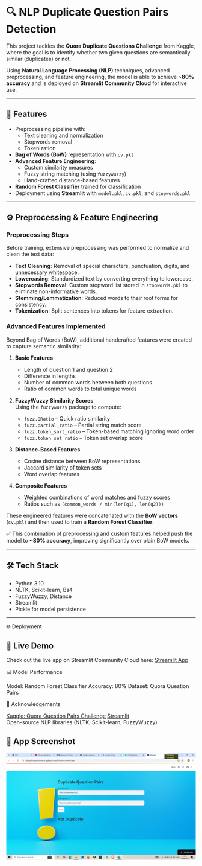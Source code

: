 # 🔍 NLP Duplicate Question Pairs Detection

This project tackles the **Quora Duplicate Questions Challenge** from Kaggle, where the goal is to identify whether two given questions are semantically similar (duplicates) or not.  

Using **Natural Language Processing (NLP)** techniques, advanced preprocessing, and feature engineering, the model is able to achieve **~80% accuracy** and is deployed on **Streamlit Community Cloud** for interactive use.

---

## 📌 Features
- Preprocessing pipeline with:
  - Text cleaning and normalization
  - Stopwords removal
  - Tokenization
- **Bag of Words (BoW)** representation with `cv.pkl`
- **Advanced Feature Engineering**:
  - Custom similarity measures
  - Fuzzy string matching (using `fuzzywuzzy`)
  - Hand-crafted distance-based features
- **Random Forest Classifier** trained for classification
- Deployment using **Streamlit** with `model.pkl`, `cv.pkl`, and `stopwords.pkl`

---

## ⚙️ Preprocessing & Feature Engineering  

### Preprocessing Steps
Before training, extensive preprocessing was performed to normalize and clean the text data:  
- **Text Cleaning**: Removal of special characters, punctuation, digits, and unnecessary whitespace.  
- **Lowercasing**: Standardized text by converting everything to lowercase.  
- **Stopwords Removal**: Custom stopword list stored in `stopwords.pkl` to eliminate non-informative words.  
- **Stemming/Lemmatization**: Reduced words to their root forms for consistency.  
- **Tokenization**: Split sentences into tokens for feature extraction.  

### Advanced Features Implemented
Beyond Bag of Words (BoW), additional handcrafted features were created to capture semantic similarity:  

1. **Basic Features**  
   - Length of question 1 and question 2  
   - Difference in lengths  
   - Number of common words between both questions  
   - Ratio of common words to total unique words  

2. **FuzzyWuzzy Similarity Scores**  
   Using the `fuzzywuzzy` package to compute:  
   - `fuzz.QRatio` – Quick ratio similarity  
   - `fuzz.partial_ratio` – Partial string match score  
   - `fuzz.token_sort_ratio` – Token-based matching ignoring word order  
   - `fuzz.token_set_ratio` – Token set overlap score  

3. **Distance-Based Features**  
   - Cosine distance between BoW representations  
   - Jaccard similarity of token sets  
   - Word overlap features  

4. **Composite Features**  
   - Weighted combinations of word matches and fuzzy scores  
   - Ratios such as `(common_words / min(len(q1), len(q2)))`  

These engineered features were concatenated with the **BoW vectors** (`cv.pkl`) and then used to train a **Random Forest Classifier**.  

✅ This combination of preprocessing and custom features helped push the model to **~80% accuracy**, improving significantly over plain BoW models.

---

## 🛠 Tech Stack
- Python 3.10
- NLTK, Scikit-learn, Bs4
- FuzzyWuzzy, Distance
- Streamlit
- Pickle for model persistence

---

🌐 Deployment

  ## 🚀 Live Demo
  Check out the live app on Streamlit Community Cloud here: [Streamlit App](https://nlpduplicatequestionspair-gql6pp2cngxgfkfuaxs9cj.streamlit.app/)

📊 Model Performance

  Model: Random Forest Classifier
  Accuracy: 80%
  Dataset: Quora Question Pairs

🙌 Acknowledgements

  [Kaggle: Quora Question Pairs Challenge](https://www.kaggle.com/c/quora-question-pairs)
  [Streamlit](https://streamlit.io/)  
  Open-source NLP libraries (NLTK, Scikit-learn, FuzzyWuzzy)

## 📸 App Screenshot

![Streamlit App Screenshot](./NLP.png)
